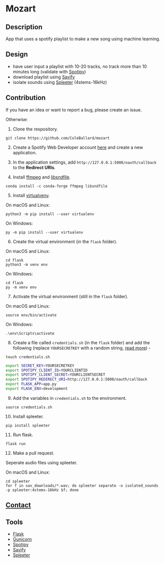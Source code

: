 # Mozart

## Description
App that uses a spotify playlist to make a new song using machine learning.

## Design
- have user input a playlist with 10-20 tracks, no track more than 10 minutes long (validate with [Spotipy](https://spotipy.readthedocs.io/en/2.17.1/))
- download playlist using [Savify](https://github.com/LaurenceRawlings/savify)
- isolate sounds using [Spleeter](https://github.com/deezer/spleeter) (4stems-16kHz)

## Contribution
If you have an idea or want to report a bug, please create an issue.

Otherwise:

1. Clone the respository.
```shell
git clone https://github.com/ColeBallard/mozart
```

2. Create a Spotify Web Developer account [here](https://developer.spotify.com/my-applications) and create a new application.

3. In the application settings, add `http://127.0.0.1:5000/oauth/callback` to the **Redirect URIs**. 

4. Install [ffmpeg](https://ffmpeg.org/) and [libsndfile](http://www.mega-nerd.com/libsndfile/).
```shell
conda install -c conda-forge ffmpeg libsndfile
```

5. Install [virtualvenv](https://docs.python.org/3/tutorial/venv.html).

On macOS and Linux:
```shell
python3 -m pip install --user virtualenv
```
On Windows:
```shell
py -m pip install --user virtualenv
```

6. Create the virtual environment (in the `flask` folder).

On macOS and Linux:
```shell
cd flask
python3 -m venv env
```
On Windows:
```shell
cd flask
py -m venv env
```

7. Activate the virtual environment (still in the `flask` folder).

On macOS and Linux:
```shell
source env/bin/activate
```
On Windows:
```shell
.\env\Scripts\activate
```

8. Create a file called `credentials.sh` (in the `flask` folder) and add the following (replace `YOURSECRETKEY` with a random string, [read more](https://flask.palletsprojects.com/en/1.1.x/config/)) -
```shell
touch credentials.sh
```
```sh
export SECRET_KEY=YOURSECRETKEY
export SPOTIPY_CLIENT_ID=YOURCLIENTID
export SPOTIPY_CLIENT_SECRET=YOURCLIENTSECRET
export SPOTIPY_REDIRECT_URI=http://127.0.0.1:5000/oauth/callback
export FLASK_APP=app.py
export FLASK_ENV=development
```

9. Add the variables in `credentials.sh` to the environment.
```shell
source credentials.sh
```

10. Install spleeter.
```shell
pip install spleeter
```

11. Run flask.
```shell
flask run
```

12. Make a pull request.

Seperate audio files using spleeter.

On macOS and Linux:
```shell
cd spleeter
for f in sav_downloads/*.wav; do spleeter separate -o isolated_sounds -p spleeter:4stems-16kHz $f; done
```

## **[Contact](https://coleb.io/contact)**

## Tools
- [Flask](https://flask.palletsprojects.com/en/1.1.x/)
- [Gunicorn](https://gunicorn.org/)
- [Spotipy](https://spotipy.readthedocs.io/en/2.17.1/)
- [Savify](https://github.com/LaurenceRawlings/savify)
- [Spleeter](https://github.com/deezer/spleeter)